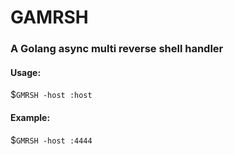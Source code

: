 # GAMRSH
### A Golang async multi reverse shell handler


#### Usage: 

  $`GMRSH -host :host`

#### Example:
  $`GMRSH -host :4444`
